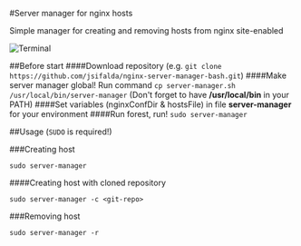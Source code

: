 #Server manager for nginx hosts

Simple manager for creating and removing hosts from nginx site-enabled

![Terminal](http://projects.jsifalda.name/server-manager/screens/terminal.png "Terminal")

##Before start
####Download repository 
(e.g. `git clone https://github.com/jsifalda/nginx-server-manager-bash.git`)
####Make server manager global! 
Run command `cp server-manager.sh /usr/local/bin/server-manager` 
(Don't forget to have **/usr/local/bin** in your PATH)
####Set variables
(nginxConfDir & hostsFile) in file **server-manager** for your environment
####Run forest, run! 
`sudo server-manager`

##Usage (`SUDO` is required!)

###Creating host

	sudo server-manager

####Creating host with cloned repository

	sudo server-manager -c <git-repo>

###Removing host

	sudo server-manager -r
